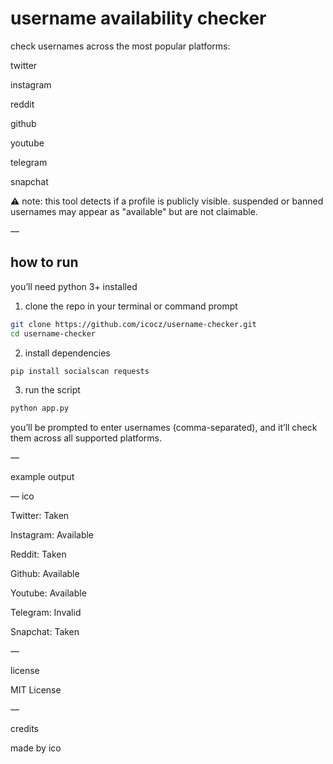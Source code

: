# username availability checker

check usernames across the most popular platforms:

twitter

instagram

reddit

github

youtube

telegram

snapchat


⚠️ note: this tool detects if a profile is publicly visible.
suspended or banned usernames may appear as "available" but are not claimable.

—

## how to run

you’ll need python 3+ installed

1. clone the repo in your terminal or command prompt
```bash
git clone https://github.com/icocz/username-checker.git
cd username-checker
```
2. install dependencies
```bash
pip install socialscan requests
```
3. run the script
```bash
python app.py
```

you’ll be prompted to enter usernames (comma-separated), and it’ll check them across all supported platforms.

—

example output

— ico

  Twitter: Taken
  
  Instagram: Available
  
  Reddit: Taken
  
  Github: Available
  
  Youtube: Available

  Telegram: Invalid

  Snapchat: Taken

—

license

MIT License

—

credits

made by ico
